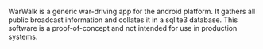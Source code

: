 WarWalk is a generic war-driving app for the android platform. It gathers all public broadcast information and collates it in a sqlite3 database.
This software is a proof-of-concept and not intended for use in production systems.
